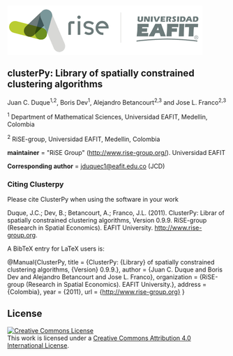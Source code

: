 
<img src="rise_logo.png" alt="Rise group" align="center">

## clusterPy: Library of spatially constrained clustering algorithms

Juan C. Duque<sup>1,2</sup>, Boris Dev<sup>1</sup>, Alejandro Betancourt<sup>2,3</sup> and Jose L. Franco<sup>2,3</sup>


<sup>1</sup> Department of Mathematical Sciences, Universidad EAFIT, Medellin, Colombia

<sup>2</sup> RiSE-group, Universidad EAFIT, Medellin, Colombia

__maintainer__ = "RiSE Group"  (http://www.rise-group.org/). Universidad EAFIT

__Corresponding author__ = jduquec1@eafit.edu.co (JCD)


### Citing Clusterpy 

Please cite ClusterPy when using the software in your work

Duque, J.C.; Dev, B.; Betancourt, A.; Franco, J.L. (2011). ClusterPy: Librar of spatially constrained clustering algorithms, Version 0.9.9. RiSE-group (Research in Spatial Economics). EAFIT University. http://www.rise-group.org.

A BibTeX entry for LaTeX users is:

@Manual{ClusterPy,
title = {ClusterPy: {Library} of spatially constrained clustering algorithms,
{Version} 0.9.9.},
author = {Juan C. Duque and Boris Dev and Alejandro Betancourt and Jose L. Franco},
organization = {RiSE-group (Research in Spatial Economics). EAFIT University.},
address = {Colombia},
year = {2011},
url = {http://www.rise-group.org}
}

## License

<a rel="license" href="http://creativecommons.org/licenses/by/4.0/"><img alt="Creative Commons License" style="border-width:0" src="https://i.creativecommons.org/l/by/4.0/88x31.png" /></a><br />This work is licensed under a <a rel="license" href="http://creativecommons.org/licenses/by/4.0/">Creative Commons Attribution 4.0 International License</a>.
